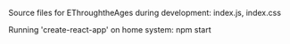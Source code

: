 Source files for EThroughtheAges during development:
index.js, index.css

Running 'create-react-app' on home system: npm start
